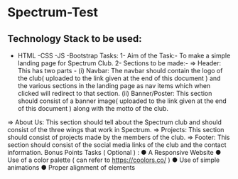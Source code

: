 # Spectrum-Test

## Technology Stack to be used:
- HTML -CSS -JS -Bootstrap
Tasks:
1- Aim of the Task:- To make a simple landing page for Spectrum Club.
2- Sections to be made:-
⇒ Header: This has two parts -
(i) Navbar: The navbar should contain the logo of the club( uploaded
to the link given at the end of this document ) and the various
sections in the landing page as nav items which when clicked will
redirect to that section.
(ii) Banner/Poster: This section should consist of a banner image(
uploaded to the link given at the end of this document ) along with
the motto of the club.

⇒ About Us: This section should tell about the Spectrum club and
should consist of the three wings that work in Spectrum.
⇒ Projects: This section should consist of projects made by the
members of the club.
⇒ Footer: This section should consist of the social media links of the
club and the contact information.
Bonus Points Tasks ( Optional ) :
● A Responsive Website
● Use of a color palette ( can refer to https://coolors.co/ )
● Use of simple animations
● Proper alignment of elements
